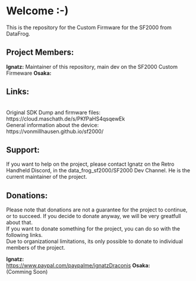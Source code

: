 <h1>Welcome :-)</h1> 

This is the repository for the Custom Firmware for the SF2000 from DataFrog. 

<h2>Project Members:</h2>

<b>Ignatz:</b> Maintainer of this repository, main dev on the SF2000 Custom Firmeware
<b>Osaka:</b> 

<h2>Links:</h2><br>
Original SDK Dump and firmware files:<br>
https://cloud.maschath.de/s/PKfPaHS4qsqewEk <br>
General information about the device:<br>
https://vonmillhausen.github.io/sf2000/ <br>

<h2>Support: </h2>

If you want to help on the project, please contact Ignatz on the Retro Handheld Discord, in the data_frog_sf2000/SF2000 Dev Channel. He is the current maintainer of the project. 

<h2>Donations:</h2>

Please note that donations are not a guarantee for the project to continue, or to succeed. If you decide to donate anyway, we will be very greatfull about that.
<br>If you want to donate something for the project, you can do so with the following links.
<br>Due to organizational limitations, its only possible to donate to individual members of the project.

<b>Ignatz:</b> <br>
https://www.paypal.com/paypalme/ignatzDraconis
<b>Osaka:</b> <br>
(Comming Soon)
